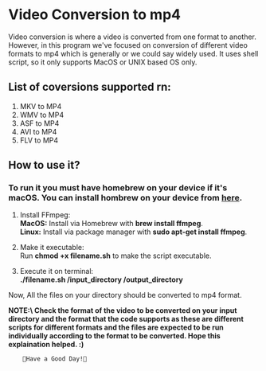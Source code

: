 # Video Conversion to mp4
Video conversion is where a video is converted from one format to another. However, in this program we've focused on conversion of different video formats to mp4 which is generally or we could say widely used. It uses shell script, so it only supports MacOS or UNIX based OS only.

## List of coversions supported rn:
1. MKV to MP4
2. WMV to MP4
3. ASF to MP4
4. AVI to MP4
5. FLV to MP4

## How to use it?
### To run it you must have homebrew on your device if it's macOS. You can install hombrew on your device from [here](https://brew.sh/).

1. Install FFmpeg:\
   **MacOS:** Install via Homebrew with **brew install ffmpeg**.\
   **Linux:** Install via package manager with **sudo apt-get install ffmpeg**.

2. Make it executable:\
   Run **chmod +x filename.sh** to make the script executable.

3. Execute it on terminal:\
   **./filename.sh /input_directory /output_directory**

Now, All the files on your directory should be converted to mp4 format.

**NOTE:\ Check the format of the video to be converted on your input directory and the format that the code supports as these are different scripts for different formats and the files
         are expected to be run individually according to the format to be converted. Hope this explaination helped. :)**

        🌸Have a Good Day!🌸
